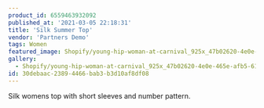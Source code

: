 ```yaml
---
product_id: 6559463932092
published_at: '2021-03-05 22:18:31'
title: 'Silk Summer Top'
vendor: 'Partners Demo'
tags: Women
featured_image: Shopify/young-hip-woman-at-carnival_925x_47b02620-4e0e-465e-afb5-614eeacd8bd7.jpg
gallery:
  - Shopify/young-hip-woman-at-carnival_925x_47b02620-4e0e-465e-afb5-614eeacd8bd7.jpg
id: 30debaac-2389-4466-bab3-b3d10af8df08
---
```

<p>Silk womens top with short sleeves and number pattern.</p>